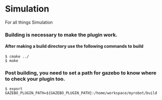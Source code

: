 # Simulation
For all things Simulation

### Building is necessary to make the plugin work.
#### After making a build directory use the following commands to build

```
$ cmake ../
$ make
```
### Post building, you need to set a path for gazebo to know where to check your plugin too.
```
$ export GAZEBO_PLUGIN_PATH=${GAZEBO_PLUGIN_PATH}:/home/workspace/myrobot/build
```
